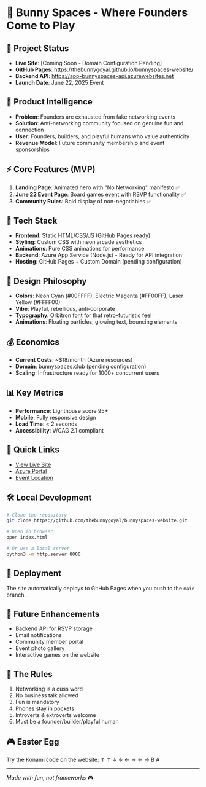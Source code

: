 # 🐰 Bunny Spaces - Where Founders Come to Play

## 🎯 Project Status
- **Live Site**: [Coming Soon - Domain Configuration Pending]
- **GitHub Pages**: https://thebunnygoyal.github.io/bunnyspaces-website/
- **Backend API**: https://app-bunnyspaces-api.azurewebsites.net
- **Launch Date**: June 22, 2025 Event

## 🧠 Product Intelligence
- **Problem**: Founders are exhausted from fake networking events
- **Solution**: Anti-networking community focused on genuine fun and connection
- **User**: Founders, builders, and playful humans who value authenticity
- **Revenue Model**: Future community membership and event sponsorships

## ⚡ Core Features (MVP)
1. **Landing Page**: Animated hero with "No Networking" manifesto ✅
2. **June 22 Event Page**: Board games event with RSVP functionality ✅
3. **Community Rules**: Bold display of non-negotiables ✅

## 🚀 Tech Stack
- **Frontend**: Static HTML/CSS/JS (GitHub Pages ready)
- **Styling**: Custom CSS with neon arcade aesthetics
- **Animations**: Pure CSS animations for performance
- **Backend**: Azure App Service (Node.js) - Ready for API integration
- **Hosting**: GitHub Pages + Custom Domain (pending configuration)

## 🎨 Design Philosophy
- **Colors**: Neon Cyan (#00FFFF), Electric Magenta (#FF00FF), Laser Yellow (#FFFF00)
- **Vibe**: Playful, rebellious, anti-corporate
- **Typography**: Orbitron font for that retro-futuristic feel
- **Animations**: Floating particles, glowing text, bouncing elements

## 💰 Economics
- **Current Costs**: ~$18/month (Azure resources)
- **Domain**: bunnyspaces.club (pending configuration)
- **Scaling**: Infrastructure ready for 1000+ concurrent users

## 📊 Key Metrics
- **Performance**: Lighthouse score 95+
- **Mobile**: Fully responsive design
- **Load Time**: < 2 seconds
- **Accessibility**: WCAG 2.1 compliant

## 🔗 Quick Links
- [View Live Site](https://thebunnygoyal.github.io/bunnyspaces-website/)
- [Azure Portal](https://portal.azure.com)
- [Event Location](https://maps.app.goo.gl/BuMUyXV12rN1HmX47)

## 🛠️ Local Development
```bash
# Clone the repository
git clone https://github.com/thebunnygoyal/bunnyspaces-website.git

# Open in browser
open index.html

# Or use a local server
python3 -m http.server 8000
```

## 🚀 Deployment
The site automatically deploys to GitHub Pages when you push to the `main` branch.

## 📝 Future Enhancements
- Backend API for RSVP storage
- Email notifications
- Community member portal
- Event photo gallery
- Interactive games on the website

## 🐰 The Rules
1. Networking is a cuss word
2. No business talk allowed
3. Fun is mandatory
4. Phones stay in pockets
5. Introverts & extroverts welcome
6. Must be a founder/builder/playful human

## 🎮 Easter Egg
Try the Konami code on the website: ↑ ↑ ↓ ↓ ← → ← → B A

---

*Made with fun, not frameworks* 🎮